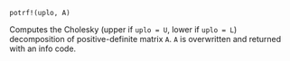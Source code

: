 ```
potrf!(uplo, A)
```

Computes the Cholesky (upper if `uplo = U`, lower if `uplo = L`) decomposition of positive-definite matrix `A`. `A` is overwritten and returned with an info code.
